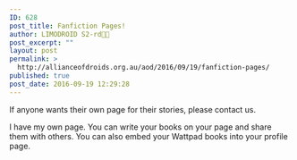 ```yaml
---
ID: 628
post_title: Fanfiction Pages!
author: LIMODROID S2-rd🔭🔬
post_excerpt: ""
layout: post
permalink: >
  http://allianceofdroids.org.au/aod/2016/09/19/fanfiction-pages/
published: true
post_date: 2016-09-19 12:29:28
---
```

If anyone wants their own page for their stories, please contact us.

I have my own page. You can write your books on your page and share them with others. You can also embed your Wattpad books into your profile page.